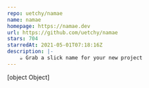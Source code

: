 ```yaml
---
repo: uetchy/namae
name: namae
homepage: https://namae.dev
url: https://github.com/uetchy/namae
stars: 704
starredAt: 2021-05-01T07:18:16Z
description: |-
    ☕️ Grab a slick name for your new project
---
```


[object Object]
